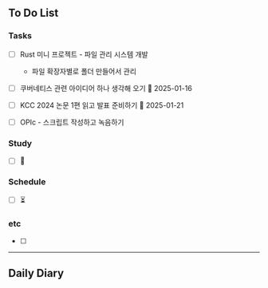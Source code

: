 ## To Do List
### Tasks
- [ ] Rust 미니 프로젝트 - 파일 관리 시스템 개발
	- 파일 확장자별로 폴더 만들어서 관리

- [ ] 쿠버네티스 관련 아이디어 하나 생각해 오기 📅 2025-01-16 
- [ ] KCC 2024 논문 1편 읽고 발표 준비하기 📅 2025-01-21 

- [ ] OPIc - 스크립트 작성하고 녹음하기

### Study
- [ ] 📅 

### Schedule
- [ ] ⏳

### etc
- [ ] 

---
## Daily Diary

